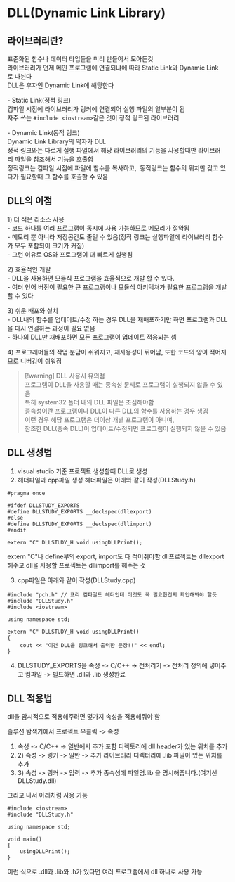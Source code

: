# DLL(Dynamic Link Library)

## 라이브러리란?  

표준화된 함수나 데이터 타입들을 미리 만들어서 모아둔것  
라이브러리가 언제 메인 프로그램에 연결되냐에 따라 Static Link와 Dynamic Link로 나뉜다  
DLL은 후자인 Dynamic Link에 해당한다  
  
- Static Link(정적 링크)  
컴파일 시점에 라이브러리가 링커에 연결되어 실행 파일의 일부분이 됨  
자주 쓰는 `#include <iostream>`같은 것이 정적 링크된 라이브러리  
  
- Dynamic Link(동적 링크)  
Dynamic Link Library의 약자가 DLL  
정적 링크와는 다르게 실행 파일에서 해당 라이브러리의 기능을 사용할때만 라이브러리 파일을 참조해서 기능을 호출함  
정적링크는 컴파일 시점에 파일에 함수를 복사하고,  동적링크는 함수의 위치만 갖고 있다가 필요할때 그 함수를 호출할 수 있음  
  
## DLL의 이점

1) 더 적은 리소스 사용  
- 코드 하나를 여러 프로그램이 동시에 사용 가능하므로 메모리가 절약됨  
- 메모리 뿐 아니라 저장공간도 줄일 수 있음(정적 링크는 실행파일에 라이브러리 함수가 모두 포함되어 크기가 커짐)  
- 그런 이유로 OS와 프로그램이 더 빠르게 실행됨  
  
2) 효율적인 개발  
- DLL을 사용하면 모듈식 프로그램을 효율적으로 개발 할 수 있다.  
- 여러 언어 버전이 필요한 큰 프로그램이나 모듈식 아키텍처가 필요한 프로그램을 개발할 수 있다  
  
3) 쉬운 배포와 설치  
- DLL내의 함수를 업데이트/수정 하는 경우 DLL을 재배포하기만 하면 프로그램과 DLL을 다시 연결하는 과정이 필요 없음  
- 하나의 DLL만 재배포하면 모든 프로그램이 업데이트 적용되는 셈  
  
4) 프로그래머들의 작업 분담이 쉬워지고, 재사용성이 뛰어남, 또한 코드의 양이 적어지므로 디버깅이 쉬워짐  
  
> [!warning] DLL 사용시 유의점  
프로그램이 DLL을 사용할 때는 종속성 문제로 프로그램이 실행되지 않을 수 있음  
특히 system32 폴더 내의 DLL 파일은 조심해야함  
종속성이란 프로그램이나 DLL이 다른 DLL의 함수를 사용하는 경우 생김  
이런 경우 해당 프로그램은 더이상 개별 프로그램이 아니며,  
참조한 DLL(종속 DLL)이 업데이트/수정되면 프로그램이 실행되지 않을 수 있음  
  
## DLL 생성법

1) visual studio 기준 프로젝트 생성할때 DLL로 생성
2) 헤더파일과 cpp파일 생성
  헤더파일은 아래와 같이 작성(DLLStudy.h)
```
#pragma once
 
#ifdef DLLSTUDY_EXPORTS
#define DLLSTUDY_EXPORTS __declspec(dllexport)
#else
#define DLLSTUDY_EXPORTS __declspec(dllimport)
#endif
 
extern "C" DLLSTUDY_H void usingDLLPrint();
```
extern "C"나 define부의 export, import도 다 적어줘야함
dll프로젝트는 dllexport 해주고 dll을 사용할 프로젝트는 dllimport를 해주는 것

3) cpp파일은 아래와 같이 작성(DLLStudy.cpp)
```
#include "pch.h" // 프리 컴파일드 헤더인데 이것도 꼭 필요한건지 확인해봐야 할듯
#include "DLLStudy.h"
#include <iostream>
 
using namespace std;
 
extern "C" DLLSTUDY_H void usingDLLPrint()
{
    cout << "이건 DLL을 링크해서 출력한 문장!!" << endl;
}
```

4) DLLSTUDY_EXPORTS을 속성 -> C/C++ -> 전처리기 -> 전처리 정의에 넣어주고 컴파일 -> 빌드하면 .dll과 .lib 생성완료

## DLL 적용법

dll을 암시적으로 적용해주려면 몇가지 속성을 적용해줘야 함

솔루션 탐색기에서 프로젝트 우클릭 -> 속성
1) 속성 -> C/C++ -> 일반에서 추가 포함 디렉토리에 dll header가 있는 위치를 추가
2) 2) 속성 -> 링커 -> 일반 -> 추가 라이브러리 디렉터리에 .lib 파일이 있는 위치를 추가
3) 3) 속성 -> 링커 -> 입력 -> 추가 종속성에 파일명.lib 을 명시해줍니다.(여기선 DLLStudy.dll)

그리고 나서 아래처럼 사용 가능
```
#include <iostream>
#include "DLLStudy.h"
 
using namespace std;
 
void main()
{
    usingDLLPrint();
}
```

이런 식으로 .dll과 .lib와 .h가 있다면 여러 프로그램에서 dll 하나로 사용 가능
